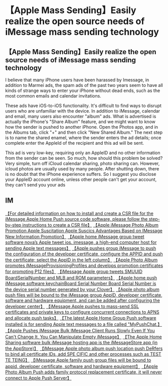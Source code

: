# 【Apple Mass Sending】Easily realize the open source needs of iMessage mass sending technology

## 【Apple Mass Sending】Easily realize the open source needs of iMessage mass sending technology

I believe that many iPhone users have been harassed by Imessage, in addition to Marmei ads, the spam ads of the past two years seem to have all kinds of strange ways to enter your iPhone without dead ends, such as the most common emails and calendar invitations.


These ads have iOS-to-iOS functionality. It's difficult to find ways to disrupt users who are unfamiliar with the device. In addition to iMessage, calendar and email, many users also encounter "album" ads. What is advertised is actually the iPhone's "Share Album" feature, and we might want to know how the sender is pushed to another iPhone. Open the Photos app, and in the Albums tab, click "+" and then click "New Shared Album." The next step is to name the shared enamel, where the sender enters the ad details; once complete enter the AppleId of the recipient and this ad will be sent.


This ad is very low-key, requiring only an AppleID and no other information from the sender can be seen. So much, how should this problem be solved? Very simple, turn off iCloud calendar sharing, photo sharing can. However, icloud photos are usually used by many people. After shutting down, there is no doubt that the iPhone experience suffers. So I suggest you disclose your AppleID account online, unless other people can't get your account, they can't send you your ads



## IM

[【For detailed information on how to install and create a CSR file for the iMessage Apple Home Push source code software, please follow the step-by-step instructions to create a CSR file】](https://imessageee.github.io/pic/IMEAXXX.png)
[【Apple iMessage Photo Album Promotion Apple Suscitation Apple Suscics Advantages Based on IMessage New Information Promotion】](https://imessageee.github.io/pic/IMEAXXX.png)
[【Apple home iMessage group tweet software nova’s Apple tweet ios. imessage, a high-end computer host for sending Apple text messages】](https://imessageee.github.io/pic/IMEAXXX.png)
[【Apple pushes group iMessage to push the configuration of the developer certificate, configure the APPID and push the certificate; select the AppID in the left column】](https://imessageee.github.io/pic/IMEAXXX.png)
[【Apple Photo Album promotes iMessageProvisioningProfiles and develops promotion certificates for promoting P12 files】](https://imessageee.github.io/pic/IMEAXXX.png)
[【iMessage Apple group tweets SMUUID BoardSerialNumber and MLB and ROM parameters】](https://imessageee.github.io/pic/IMEAXXX.png)
[【Apple home push iMessage software keychainBoard Serial Number Board Serial Number is the device serial number generated by your Clover】](https://imessageee.github.io/pic/IMEAXXX.png)
[【Apple photo album push files will be bound to the iMessage group AppID, developer certificate, software and hardware equipment, and can be added after configuring the developer center】](https://imessageee.github.io/pic/IMEAXXX.png)
[【iMessage Apple pushes to mass-send SSL certificates and private keys to configure concurrent connections to APNS and allocate push tasks】](https://imessageee.github.io/pic/IMEAXXX.png)
[【The latest Apple Home Group Push software installed is for sending Apple text messages to a file called "MyPushChat.】](https://imessageee.github.io/pic/IMEAXXX.png)
[【Apple Pushes iMessage Bulk IMessage Client Runs Slowly Even If You Can't Change It, You Can Manipulate Empty iMessage】](https://imessageee.github.io/pic/IMEAXXX.png)
[【The Apple Home Sharing software bulk iMessage hosting app is the iMessageStore app (in the AppStore)】](https://imessageee.github.io/pic/IMEAXXX.png)
[【iMessage Apple photo album push location push DeRfers to bind all certificate IDs, add SPE CIFIC and other processes such as TEST TE TEING】](https://imessageee.github.io/pic/IMEAXXX.png)
[【iMessage Apple family push group files will be bound to appid, developer certificate, software and hardware equipment】](https://imessageee.github.io/pic/IMEAXXX.png)
[【Apple Photo Album Push adds family protocol replacement certificate, it will never connect to Apple Push Server】](https://imessageee.github.io/pic/IMEAXXX.png)